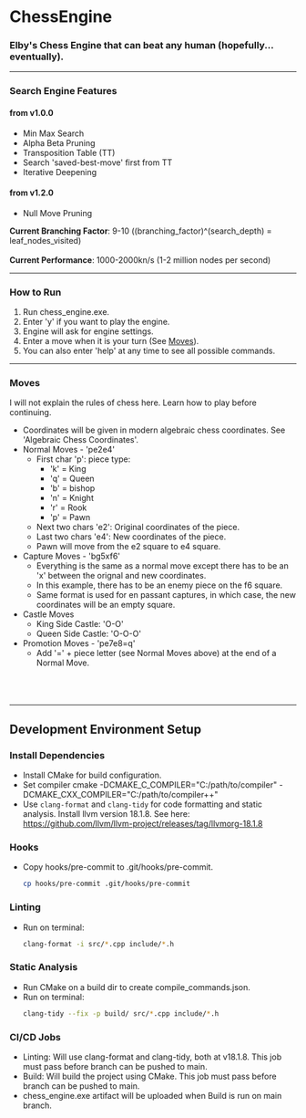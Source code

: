 # **ChessEngine**
 ### **Elby's Chess Engine that can beat any human (hopefully... eventually).**

---

### Search Engine Features
#### from v1.0.0
- Min Max Search
- Alpha Beta Pruning
- Transposition Table (TT)
- Search 'saved-best-move' first from TT
- Iterative Deepening

#### from v1.2.0
- Null Move Pruning

**Current Branching Factor**: 9-10 ((branching_factor)^(search_depth) = leaf_nodes_visited)
<br/><br/>
**Current Performance**: 1000-2000kn/s (1-2 million nodes per second)

----

### How to Run

1. Run chess_engine.exe.
2. Enter 'y' if you want to play the engine.
3. Engine will ask for engine settings.
4. Enter a move when it is your turn (See [Moves](#moves)).
5. You can also enter 'help' at any time to see all possible commands.

---

### Moves

  I will not explain the rules of chess here. Learn how to play before continuing.
  - Coordinates will be given in modern algebraic chess coordinates. See 'Algebraic Chess Coordinates'.
  - Normal Moves - 'pe2e4'
    - First char 'p': piece type:
      - 'k' = King
      - 'q' = Queen
      - 'b' = bishop
      - 'n' =  Knight
      - 'r' = Rook
      - 'p' = Pawn
    - Next two chars 'e2': Original coordinates of the piece.
    - Last two chars 'e4': New coordinates of the piece.
    - Pawn will move from the e2 square to e4 square.
  - Capture Moves - 'bg5xf6'
     - Everything is the same as a normal move except there has to be an 'x' between the orignal and new coordinates.
     - In this example, there has to be an enemy piece on the f6 square.
     - Same format is used for en passant captures, in which case, the new coordinates will be an empty square.
   - Castle Moves
     - King Side Castle: 'O-O'
     - Queen Side Castle: 'O-O-O'
   - Promotion Moves - 'pe7e8=q'
     - Add '=' + piece letter (see Normal Moves above) at the end of a Normal Move.
<br/><br/>
<br/><br/>

---
## **Development Environment Setup**


### Install Dependencies

   - Install CMake for build configuration.
   - Set compiler cmake -DCMAKE_C_COMPILER="C:/path/to/compiler" -DCMAKE_CXX_COMPILER="C:/path/to/compiler++"
   - Use `clang-format` and `clang-tidy` for code formatting and static analysis. Install llvm version 18.1.8. See here: https://github.com/llvm/llvm-project/releases/tag/llvmorg-18.1.8

### Hooks
  - Copy hooks/pre-commit to .git/hooks/pre-commit.
    ```bash
    cp hooks/pre-commit .git/hooks/pre-commit
    ```

### Linting
  - Run on terminal:
    ```bash
    clang-format -i src/*.cpp include/*.h
    ```

### Static Analysis

  - Run CMake on a build dir to create compile_commands.json.
  - Run on terminal:
    ```bash
    clang-tidy --fix -p build/ src/*.cpp include/*.h
    ```

### CI/CD Jobs
  - Linting: Will use clang-format and clang-tidy, both at v18.1.8. This job must pass before branch can be pushed to main.
  - Build: Will build the project using CMake. This job must pass before branch can be pushed to main.
  - chess_engine.exe artifact will be uploaded when Build is run on main branch.





